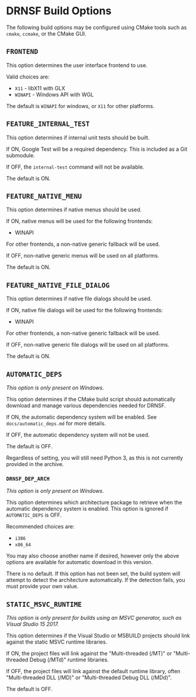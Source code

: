 # DRNSF Build Options #
The following build options may be configured using CMake tools such as
`cmake`, `ccmake`, or the CMake GUI.

## `FRONTEND` ##
This option determines the user interface frontend to use.

Valid choices are:

 * `X11` - libX11 with GLX
 * `WINAPI` - Windows API with WGL

The default is `WINAPI` for windows, or `X11` for other platforms.

## `FEATURE_INTERNAL_TEST` ##
This option determines if internal unit tests should be built.

If ON, Google Test will be a required dependency. This is included as a
Git submodule.

If OFF, the `internal-test` command will not be available.

The default is ON.

## `FEATURE_NATIVE_MENU` ##
This option determines if native menus should be used.

If ON, native menus will be used for the following frontends:

 * WINAPI

For other frontends, a non-native generic fallback will be used.

If OFF, non-native generic menus will be used on all platforms.

The default is ON.

## `FEATURE_NATIVE_FILE_DIALOG` ##
This option determines if native file dialogs should be used.

If ON, native file dialogs will be used for the following frontends:

 * WINAPI

For other frontends, a non-native generic fallback will be used.

If OFF, non-native generic file dialogs will be used on all platforms.

The default is ON.

## `AUTOMATIC_DEPS` ##
_This option is only present on Windows._

This option determines if the CMake build script should automatically
download and manage various dependencies needed for DRNSF.

If ON, the automatic dependency system will be enabled. See
`docs/automatic_deps.md` for more details.

If OFF, the automatic dependency system will not be used.

The default is OFF.

Regardless of setting, you will still need Python 3, as this is not
currently provided in the archive.

### `DRNSF_DEP_ARCH` ###
_This option is only present on Windows._

This option determines which architecture package to retrieve when the
automatic dependency system is enabled. This option is ignored if
`AUTOMATIC_DEPS` is OFF.

Recommended choices are:

 * `i386`
 * `x86_64`

You may also choose another name if desired, however only the above
options are available for automatic download in this version.

There is no default. If this option has not been set, the build system
will attempt to detect the architecture automatically. If the detection
fails, you must provide your own value.

## `STATIC_MSVC_RUNTIME` ##
_This option is only present for builds using an MSVC generator, such as
Visual Studio 15 2017._

This option determines if the Visual Studio or MSBUILD projects should
link against the static MSVC runtime libraries.

If ON, the project files will link against the "Multi-threaded (/MT)" or
"Multi-threaded Debug (/MTd)" runtime libraries.

If OFF, the project files will link against the default runtime library,
often "Multi-threaded DLL (/MD)" or "Multi-threaded Debug DLL (/MDd)".

The default is OFF.
